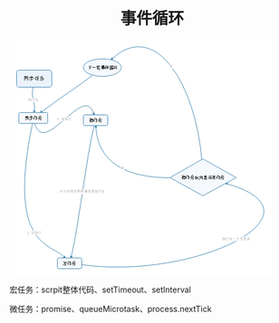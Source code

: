 <h1 align="center">事件循环</h1>

![事件循环](./../../../static/image/事件循环.png)

宏任务：scrpit整体代码、setTimeout、setInterval

微任务：promise、queueMicrotask、process.nextTick
